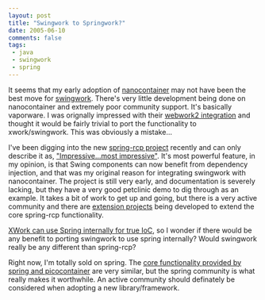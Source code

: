 ```yaml
---
layout: post
title: "Swingwork to Springwork?"
date: 2005-06-10
comments: false
tags:
 - java
 - swingwork
 - spring
---
```


It seems that my early adoption of [nanocontainer](http://www.nanocontainer.org) may not have been the best move for [swingwork](http://swingwork.codecrate.com). There's very little development being done on nanocontainer and extremely poor community support. It's basically vaporware. I was orignally impressed with their [webwork2 integration](http://www.nanocontainer.org/NanoWar+WebWork) and thought it would be fairly trivial to port the functionality to xwork/swingwork. This was obviously a mistake...


I've been digging into the new [spring-rcp project](http://www.springframework.org/spring-rcp) recently and can only describe it as, ["Impressive...most impressive"](http://en.wikiquote.org/wiki/Darth_Vader). It's most powerful feature, in my opinion, is that Swing components can now benefit from dependency injection, and that was my original reason for integrating swingwork with nanocontainer. The project is still very early, and documentation is severely lacking, but they have a very good petclinic demo to dig through as an example. It takes a bit of work to get up and going, but there is a very active community and there are [extension projects](https://jide-springrcp.dev.java.net/) being developed to extend the core spring-rcp functionality.


[XWork can use Spring internally for true IoC](http://wiki.opensymphony.com/display/WW/WebWork+2+Spring+Integration), so I wonder if there would be any benefit to porting swingwork to use spring internally? Would swingwork really be any different than spring-rcp?


Right now, I'm totally sold on spring. The [core functionality provided by spring and picocontainer](http://www.picocontainer.org/Container+Comparison) are very similar, but the spring community is what really makes it worthwhile. An active community should definately be considered when adopting a new library/framework.


